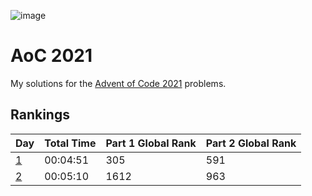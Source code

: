 ![image](https://user-images.githubusercontent.com/9584084/144176282-713b97b3-43b9-4f03-9e94-8c18528f0072.png)

# AoC 2021
My solutions for the [Advent of Code 2021](https://adventofcode.com/2021/) problems.

## Rankings
| Day                             | Total Time     | Part 1 Global Rank | Part 2 Global Rank | 
| ------------------------------- | -------------- | ------------------ | ------------------ | 
| [1](day01)                      | 00:04:51       | 305                | 591                | 
| [2](day02)                      | 00:05:10       | 1612               | 963                | 
